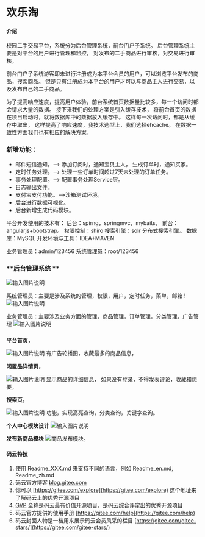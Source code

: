 # 欢乐淘

#### 介绍
校园二手交易平台，系统分为后台管理系统，前台门户子系统。
后台管理系统主要是对平台的用户进行管理和监控，
对发布的二手商品进行审核，对交易进行审核，

前台门户子系统游客即未进行注册成为本平台会员的用户，可以浏览平台发布的商品，搜索商品。
但是只有注册成为本平台的用户才可以与商品主人进行交易，以及发布自己的二手商品。

为了提高响应速度，提高用户体验，前台系统首页数据量比较多，每一个访问时都会请求大量的数据。
接下来我们的处理方案是引入缓存技术， 将前台首页的数据在项目启动时，就将数据库中的数据放入缓存中。 这样每一次访问时，都是从缓存中取出，
这样提高了响应速度，我技术选型上，我们选择ehcache。 在数据一致性方面我们也有相应的解决方案。


### 新增功能：
- 邮件短信通知。--> 添加订阅时，通知宝贝主人， 生成订单时，通知买家。
- 定时任务处理。--> 处理一些订单时间超过7天未处理的订单任务。
- 事务处理配置。--> 配置事务处理Service层。
- 日志输出文件。
- 支付宝支付功能。-->沙箱测试环境。
- 后台进行数据可视化。
- 后台新增生成代码模块。



平台开发使用的技术有：
后台：spirng，springmvc，mybaits，
前台：angularjs+bootstrap。
权限控制：shiro
搜索引擎：solr 分布式搜索引擎。
数据库：MySQL
开发环境与工具：IDEA+MAVEN

业务管理员：admin/123456
系统管理员：root/123456


###  **后台管理系统 **
![输入图片说明](https://images.gitee.com/uploads/images/2020/1008/183522_f85589b1_5362924.png "屏幕截图.png")
 
系统管理员：主要是涉及系统的管理，权限，用户，定时任务，菜单，邮箱
!![输入图片说明](https://images.gitee.com/uploads/images/2020/1008/183555_56d0b3af_5362924.png "屏幕截图.png")

业务管理员：主要涉及业务方面的管理，商品管理，订单管理，分类管理，广告管理
![输入图片说明](https://images.gitee.com/uploads/images/2020/1008/183720_feddd93c_5362924.png "屏幕截图.png")



### 
 **平台首页，** 

![输入图片说明](https://images.gitee.com/uploads/images/2020/0117/001852_1afff768_5362924.png "平台首页.png")
有广告轮播图，收藏最多的商品信息，



 **闲置品详情页，** 

![输入图片说明](https://images.gitee.com/uploads/images/2020/0117/001924_42864fa3_5362924.png "闲置品详情页.png")
显示商品的详细信息， 如果没有登录，不得发表评论，收藏和想要，


 **搜索页，** 

![输入图片说明](https://images.gitee.com/uploads/images/2020/0117/002350_5203f6d0_5362924.png "搜索页.png")
功能，实现高亮查询，分类查询，关键字查询。

 **个人中心模块设计** 
![输入图片说明](https://images.gitee.com/uploads/images/2020/0220/141142_cf83bfa3_5362924.png "personalinfo.png")

 **发布新商品模块** 
![商品发布模块。](https://images.gitee.com/uploads/images/2020/0220/141225_808773c0_5362924.png "personalrele.png")

#### 码云特技

1.  使用 Readme\_XXX.md 来支持不同的语言，例如 Readme\_en.md, Readme\_zh.md
2.  码云官方博客 [blog.gitee.com](https://blog.gitee.com)
3.  你可以 [https://gitee.com/explore](https://gitee.com/explore) 这个地址来了解码云上的优秀开源项目
4.  [GVP](https://gitee.com/gvp) 全称是码云最有价值开源项目，是码云综合评定出的优秀开源项目
5.  码云官方提供的使用手册 [https://gitee.com/help](https://gitee.com/help)
6.  码云封面人物是一档用来展示码云会员风采的栏目 [https://gitee.com/gitee-stars/](https://gitee.com/gitee-stars/)
